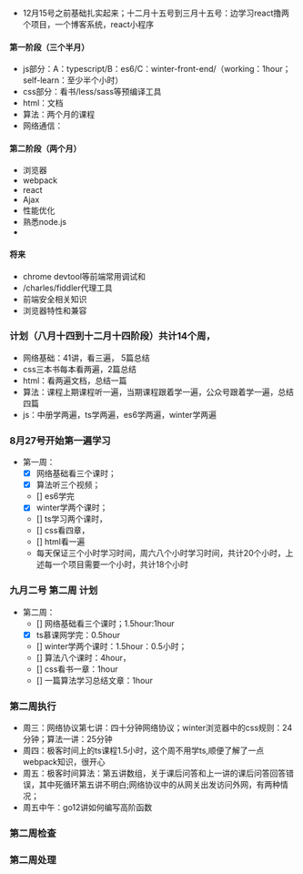 ### 
- 12月15号之前基础扎实起来；十二月十五号到三月十五号：边学习react撸两个项目，一个博客系统，react小程序
#### 第一阶段（三个半月）
- js部分：A：typescript/B：es6/C：winter-front-end/（working：1hour；self-learn：至少半个小时）
- css部分：看书/less/sass等预编译工具
- html：文档
- 算法：两个月的课程
- 网络通信：

#### 第二阶段（两个月）
- 浏览器
- webpack
- react
- Ajax
- 性能优化
- 熟悉node.js
- 
#### 将来
- chrome devtool等前端常用调试和
- /charles/fiddler代理工具
- 前端安全相关知识
- 浏览器特性和兼容

### 计划（八月十四到十二月十四阶段）共计14个周，
- 网络基础：41讲，看三遍， 5篇总结
- css三本书每本看两遍，2篇总结
- html：看两遍文档，总结一篇
- 算法：课程上期课程听一遍，当期课程跟着学一遍，公众号跟着学一遍，总结四篇
- js：中册学两遍，ts学两遍，es6学两遍，winter学两遍
### 8月27号开始第一遍学习
- 第一周：
  + [x] 网络基础看三个课时；
  + [x] 算法听三个视频；
  + [] es6学完
  + [x] winter学两个课时；
  + [] ts学习两个课时，
  + [] css看四章，
  + [] html看一遍
  + 每天保证三个小时学习时间，周六八个小时学习时间，共计20个小时，上述每一个项目需要一个小时，共计18个小时
### 九月二号 第二周 计划
- 第二周：
  + [] 网络基础看三个课时；1.5hour:1hour
  + [x] ts慕课网学完：0.5hour
  + [] winter学两个课时：1.5hour：0.5小时；
  + [] 算法八个课时：4hour，
  + [] css看书一章：1hour
  + [] 一篇算法学习总结文章：1hour 
### 第二周执行
- 周三：网络协议第七讲：四十分钟网络协议；winter浏览器中的css规则：24分钟；算法一讲：25分钟
- 周四：极客时间上的ts课程1.5小时，这个周不用学ts,顺便了解了一点webpack知识，很开心
- 周五：极客时间算法：第五讲数组，关于课后问答和上一讲的课后问答回答错误，其中死循环第五讲不明白;网络协议中的从网关出发访问外网，有两种情况；
- 周五中午：go12讲如何编写高阶函数
### 第二周检查

### 第二周处理
